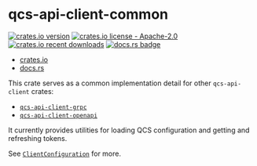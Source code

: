 # qcs-api-client-common

[![crates.io version](https://img.shields.io/crates/v/qcs-api-client-common)][crates.io]
[![crates.io license - Apache-2.0](https://img.shields.io/crates/l/qcs-api-client-common)][crates.io]
[![crates.io recent downloads](https://img.shields.io/crates/dr/qcs-api-client-common)][crates.io]
[![docs.rs badge](https://img.shields.io/docsrs/qcs-api-client-common)][docs.rs]

- [crates.io][crates.io]
- [docs.rs][docs.rs]

This crate serves as a common implementation detail for other `qcs-api-client` crates:

- [`qcs-api-client-grpc`](https://crates.io/crates/qcs-api-client-grpc)
- [`qcs-api-client-openapi`](https://crates.io/crates/qcs-api-client-openapi)

It currently provides utilities for loading QCS configuration and getting and refreshing tokens.

See [`ClientConfiguration`][clientconfig] for more.

[clientconfig]: https://docs.rs/qcs-api-client-common/latest/qcs_api_client_common/configuration/struct.ClientConfiguration.html
[crates.io]: https://crates.io/crates/qcs-api-client-common
[docs.rs]: https://docs.rs/qcs-api-client-common

